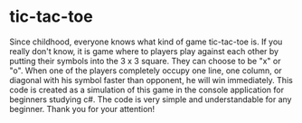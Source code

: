 # tic-tac-toe
Since childhood, everyone knows what kind of game tic-tac-toe is. If you really don't know, it is game where to players play against each other by putting their symbols into the 3 x 3 square. They can choose to be "x" or "o". When one of the players completely occupy one line, one column, or diagonal with his symbol faster than opponent, he will win immediately. This code is created as a simulation of this game in the console application for beginners studying c#. The code is very simple and understandable for any beginner. Thank you for your attention!
